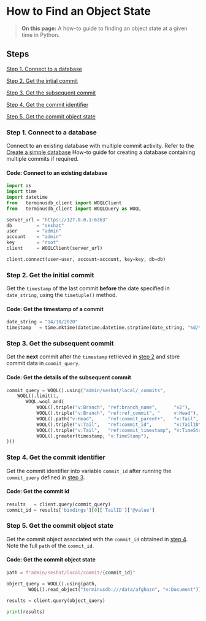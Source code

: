 # How to Find an Object State 

> **On this page:** A how-to guide to finding an object state at a given time in Python.

## Steps

[Step 1. Connect to a database](#step-1-connect-to-a-server)

[Step 2. Get the intial commit](#step-2-get-the-initial-commit)

[Step 3. Get the subsequent commit](#step-3-get-the-subsequent-commit)

[Step 4. Get the commit identifier](#step-4-get-the-commit-identifier)

[Step 5. Get the commit object state](#step-5-get-the-commit-object)

### Step 1. Connect to a database

<!-- doc-issue
Connect to a server
Given you have a database, (try downloading Seshat from TerminusdbHub) you can find the object state at a time in the following way: -->

Connect to an existing database with multiple commit activity. Refer to the [Create a simple database](/how-to-guides/how-to-create-simple-database) How-to guide for creating a database containing multiple commits if required.

#### Code: Connect to an existing database

```python
import os
import time
import datetime
from   terminusdb_client import WOQLClient
from   terminusdb_client import WOQLQuery as WOQL

server_url = "https://127.0.0.1:6363"
db         = "seshat"
user       = "admin"
account    = "admin"
key        = "root"
client     = WOQLClient(server_url)

client.connect(user=user, account=account, key=key, db=db)
```

### Step 2. Get the initial commit

Get the `timestamp` of the last commit **before** the date specified in `date_string`, using the `timetuple()` method. 

#### Code: Get the timestamp of a commit 

```python
date_string = "14/10/2020"
timestamp   = time.mktime(datetime.datetime.strptime(date_string, "%d/%m/%Y").timetuple())
```

### Step 3. Get the subsequent commit

Get the **next** commit after the `timestamp` retrieved in [step 2](#step-2-get-the-initial-commit) and store commit data in `commit_query`.

#### Code: Get the details of the subsequent commit 

```python
commit_query = WOQL().using("admin/seshat/local/_commits",
    WOQL().limit(1,
       WOQL.woql_and(
           WOQL().triple("v:Branch", "ref:branch_name",      "v2"),
           WOQL().triple("v:Branch", "ref:ref_commit", "     v:Head"),
           WOQL().path("v:Head",     "ref:commit_parent+",   "v:Tail", "v:Path"),
           WOQL().triple("v:Tail",   "ref:commit_id",        "v:TailID"),
           WOQL().triple("v:Tail",   "ref:commit_timestamp", "v:TimeStamp"),
           WOQL().greater(timestamp, "v:TimeStamp"),
)))
```

### Step 4. Get the commit identifier

Get the commit identifier into variable `commit_id` after running the `commit_query` defined in [step 3](#step-3-get-the-subsequent-commit).  

<!-- docs-issue: Is TailID the same as the commit_id? -->

#### Code: Get the commit id

```python
results   = client.query(commit_query)
commit_id = results['bindings'][0]['TailID']['@value']
```

### Step 5. Get the commit object state

Get the commit object associated with the `commit_id` obtained in [step 4](#get-the-commit-identifier). Note the full `path` of the `commit_id`.

#### Code: Get the commit object state 

```python
path = f"admin/seshat/local/commit/{commit_id}"

object_query = WOQL().using(path,
        WOQL().read_object("terminusdb:///data/afghazn", "v:Document"))

results = client.query(object_query)

print(results)
```